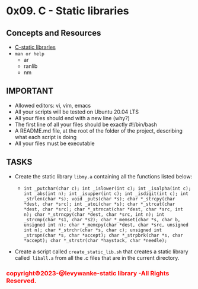 


# 0x09. C - Static libraries


## Concepts and Resources

* [C-static libraries](https://intranet.alxswe.com/concepts/61)
* `man or help`
    * ar
    * ranlib
    * nm

## IMPORTANT

 * Allowed editors: vi, vim, emacs
 * All your scripts will be tested on Ubuntu 20.04 LTS
 * All your files should end with a new line (why?)
 * The first line of all your files should be exactly #!/bin/bash
 * A README.md file, at the root of the folder of the project, describing what each script is doing
 * All your files must be executable

## TASKS

 * Create the static library `libmy.a` containing all the functions listed below:
   * `int _putchar(char c);
      int _islower(int c);
      int _isalpha(int c);
      int _abs(int n);
      int _isupper(int c);
      int _isdigit(int c);
      int _strlen(char *s);
      void _puts(char *s);
      char *_strcpy(char *dest, char *src);
      int _atoi(char *s);
      char *_strcat(char *dest, char *src);
      char *_strncat(char *dest, char *src, int n);
      char *_strncpy(char *dest, char *src, int n);
      int _strcmp(char *s1, char *s2);
      char *_memset(char *s, char b, unsigned int n);
      char *_memcpy(char *dest, char *src, unsigned int n);
      char *_strchr(char *s, char c);
      unsigned int _strspn(char *s, char *accept);
      char *_strpbrk(char *s, char *accept);
      char *_strstr(char *haystack, char *needle);`

 * Create a script called `create_static_lib.sh` that creates a static library called` liball.a` from all the .c files that are in the current directory.

###           <span style="color:red">  copyright©2023-@levywanke-static library -All Rights Reserved.</span>
